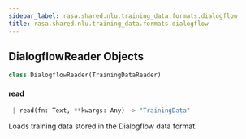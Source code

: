 ```yaml
---
sidebar_label: rasa.shared.nlu.training_data.formats.dialogflow
title: rasa.shared.nlu.training_data.formats.dialogflow
---
```

## DialogflowReader Objects

```python
class DialogflowReader(TrainingDataReader)
```

#### read

```python
 | read(fn: Text, **kwargs: Any) -> "TrainingData"
```

Loads training data stored in the Dialogflow data format.

